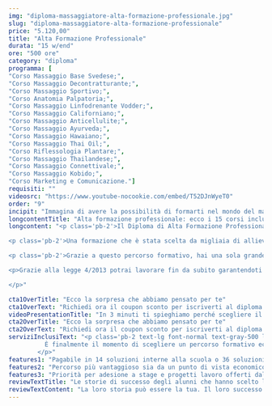 ```yaml
---
img: "diploma-massaggiatore-alta-formazione-professionale.jpg"
slug: "diploma-massaggiatore-alta-formazione-professionale"
price: "5.120,00"
title: "Alta Formazione Professionale"
durata: "15 w/end"
ore: "500 ore"
category: "diploma"
programma: [
"Corso Massaggio Base Svedese;",
"Corso Massaggio Decontratturante;",
"Corso Massaggio Sportivo;",
"Corso Anatomia Palpatoria;",
"Corso Massaggio Linfodrenante Vodder;",
"Corso Massaggio Californiano;",
"Corso Massaggio Anticellulite;",
"Corso Massaggio Ayurveda;",
"Corso Massaggio Hawaiano;",
"Corso Massaggio Thai Oil;",
"Corso Riflessologia Plantare;",
"Corso Massaggio Thailandese;",
"Corso Massaggio Connettivale;",
"Corso Massaggio Kobido;",
"Corso Marketing e Comunicazione."]
requisiti: ""
videosrc: "https://www.youtube-nocookie.com/embed/T52DJnWyeT0"
order: "9"
incipit: "Immagina di avere la possibilità di formarti nel mondo del massaggio in modo completo, eccellente e altamente personalizzato. Sarai tu stesso a scegliere i tempi in cui frequentare i 15 corsi previsti nel nostro piano formativo. Cosa aspetti? Scopri di più!"
longcontentTitle: "Alta formazione professionale: ecco i 15 corsi inclusi nel percorso formativo"            
longcontent: "<p class='pb-2'>Il Diploma di Alta Formazione Professionale è il nostro best seller. Un percorso che negli anni ci ha permesso finalmente di offrire nel mondo del benessere una formazione ampiamente strutturata in 15 corsi.</p> 

<p class='pb-2'>Una formazione che è stata scelta da migliaia di allievi che avevano un unico grande desiderio: specializzarsi nel campo del benessere in un periodo di tempo flessibile. Infatti, la loro necessità era di poter scegliere in modo autonomo le tempistiche in cui frequentare i corsi (non è infatti previsto un termine entro il quale concludere il percorso). </p>

<p class='pb-2'>Grazie a questo percorso formativo, hai una sola grande garanzia: acquisire tutte le competenze fondamentali nelle principali tecniche di massaggio richieste dal mercato a livello nazionale.</p>

<p>Grazie alla legge 4/2013 potrai lavorare fin da subito garantendoti il rientro dell’investimento.

</p>"

cta1OverTitle: "Ecco la sorpresa che abbiamo pensato per te"
cta1OverText: "Richiedi ora il coupon sconto per iscriverti al diploma di alta formazione professionale"
videoPresentationTitle: "In 3 minuti ti spieghiamo perché scegliere il Diploma di Alta Formazione"
cta2OverTitle: "Ecco la sorpresa che abbiamo pensato per te"
cta2OverText: "Richiedi ora il coupon sconto per iscriverti al diploma di alta formazione professionale"
serviziInclusiText: "<p class='pb-2 text-lg font-normal text-gray-500 lg:text-xl sm:px-16 lg:px-48 text-justify'>
          È finalmente il momento di scegliere un percorso formativo eccellente coi migliori docenti nel mondo del massaggio, la possibilità di personalizzare il piano formativo e la priorità di essere inseriti in stage e progetti lavoro offerti dalla nostra scuola. </p> <p class='pb-2 text-lg font-normal text-gray-500 lg:text-xl sm:px-16 lg:px-48 text-justify'>Cosa aspetti? Contattaci per iniziare insieme questo percorso.
        </p>"
features1: "Pagabile in 14 soluzioni interne alla scuola o 36 soluzioni con finanziaria convenzionata"
features2: "Percorso più vantaggioso sia da un punto di vista economico (maggiore sconto) che formativo (15 corsi)"
features3: "Priorità per adesione a stage e progetti lavoro offerti dalla scuola"      
reviewTextTitle: "Le storie di successo degli alunni che hanno scelto la nostra scuola di massaggio"        
reviewTextContent: "La loro storia può essere la tua. Il loro successo puoi ottenerlo anche tu. Cosa aspetti? Scegli anche tu di essere finalmente felice del lavoro che scegli."              
---
```

